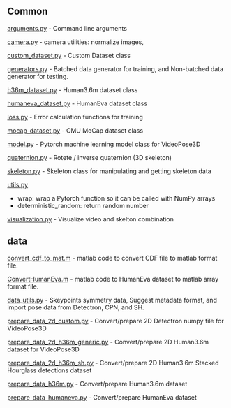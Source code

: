 ## Common

[arguments.py](./common/arguments.py) - Command line arguments

[camera.py](./common/camera.py) - camera utilities: normalize images,

[custom_dataset.py](./common/custom_dataset.py) - Custom Dataset class

[generators.py](./common/generators.py) - Batched data generator for training, and Non-batched data generator for testing.

[h36m_dataset.py](./common/h36m_dataset.py) - Human3.6m dataset class

[humaneva_dataset.py](./common/humaneva_dataset.py) - HumanEva dataset class

[loss.py](./common/loss.py) - Error calculation functions for training

[mocap_dataset.py](./common/mocap_dataset.py) - CMU MoCap dataset class

[model.py](./common/model.py) - Pytorch machine learning model class for VideoPose3D

[quaternion.py](./common/quaternion.py) - Rotete / inverse quaternion (3D skeleton)

[skeleton.py](./common/skeleton.py) - Skeleton class for manipulating and getting skeleton data

[utils.py](./common/utils.py)

- wrap: wrap a Pytorch function so it can be called with NumPy arrays
- deterministic_random: return random number

[visualization.py](./common/visualization.py) - Visualize video and skelton combination

## data

[convert_cdf_to_mat.m](./data/convert_cdf_to_mat.m) - matlab code to convert CDF file to matlab format file.

[ConvertHumanEva.m](./data/ConvertHumanEva.m) - matlab code to HumanEva dataset to matlab array format file.

[data_utils.py](./data/data_utils.py) - Skeypoints symmetry data, Suggest metadata format, and import pose data from Detectron, CPN, and SH.

[prepare_data_2d_custom.py](./data/prepare_data_2d_custom.py) - Convert/prepare 2D Detectron numpy file for VideoPose3D

[prepare_data_2d_h36m_generic.py](./data/prepare_data_2d_h36m_generic.py) - Convert/prepare 2D Human3.6m dataset for VideoPose3D

[prepare_data_2d_h36m_sh.py](./data/prepare_data_2d_h36m_sh.py) - Convert/prepare 2D Human3.6m Stacked Hourglass detections dataset

[prepare_data_h36m.py](./data/prepare_data_h36m.py) - Convert/prepare Human3.6m dataset

[prepare_data_humaneva.py](./data/prepare_data_humaneva.py) - Convert/prepare HumanEva dataset
